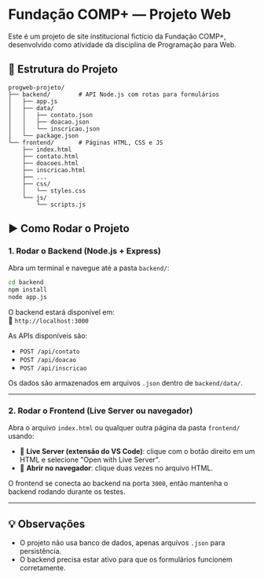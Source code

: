 # Fundação COMP+ — Projeto Web

Este é um projeto de site institucional fictício da Fundação COMP+, desenvolvido como atividade da disciplina de Programação para Web.

## 📁 Estrutura do Projeto

```
progweb-projeto/
├── backend/        # API Node.js com rotas para formulários
│   ├── app.js
│   ├── data/
│   │   ├── contato.json
│   │   ├── doacao.json
│   │   └── inscricao.json
│   └── package.json
└── frontend/       # Páginas HTML, CSS e JS
    ├── index.html
    ├── contato.html
    ├── doacoes.html
    ├── inscricao.html
    ├── ...
    ├── css/
    │   └── styles.css
    └── js/
        └── scripts.js
```

## ▶️ Como Rodar o Projeto

### 1. Rodar o Backend (Node.js + Express)

Abra um terminal e navegue até a pasta `backend/`:

```bash
cd backend
npm install
node app.js
```

O backend estará disponível em:  
📍 `http://localhost:3000`

As APIs disponíveis são:
- `POST /api/contato`
- `POST /api/doacao`
- `POST /api/inscricao`

Os dados são armazenados em arquivos `.json` dentro de `backend/data/`.

---

### 2. Rodar o Frontend (Live Server ou navegador)

Abra o arquivo `index.html` ou qualquer outra página da pasta `frontend/` usando:

- 🔹 **Live Server (extensão do VS Code)**: clique com o botão direito em um HTML e selecione "Open with Live Server".  
- 🔹 **Abrir no navegador**: clique duas vezes no arquivo HTML.

O frontend se conecta ao backend na porta `3000`, então mantenha o backend rodando durante os testes.

---

## 💡 Observações
- O projeto não usa banco de dados, apenas arquivos `.json` para persistência.
- O backend precisa estar ativo para que os formulários funcionem corretamente.
